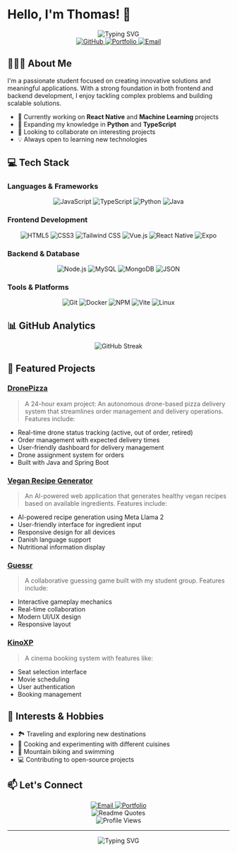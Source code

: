 # Hello, I'm Thomas! 👋
<div align="center">
  <img src="https://readme-typing-svg.herokuapp.com?font=Fira+Code&pause=1000&color=2D9EF7&center=true&vCenter=true&width=435&lines=Full+Stack+Developer;Tech+Enthusiast;Problem+Solver" alt="Typing SVG" />
</div>

<div align="center">
  <a href="https://github.com/tgavri">
    <img src="https://img.shields.io/badge/-GitHub-181717?style=for-the-badge&logo=github&logoColor=white" alt="GitHub" />
  </a>
  <a href="https://thomasgav.com">
    <img src="https://img.shields.io/badge/Portfolio-4D4D4D?style=for-the-badge&logo=google-chrome&logoColor=white" alt="Portfolio" />
  </a>
  <a href="mailto:tgruch@gmail.com">
    <img src="https://img.shields.io/badge/Email-D14836?style=for-the-badge&logo=gmail&logoColor=white" alt="Email" />
  </a>
</div>

## 🧑🏻‍💻 About Me
<!--<div align="center">
  <img src="https://github-profile-trophy.vercel.app/?username=tgavri&theme=darkhub&no-frame=true&column=7&margin-w=15&margin-h=15" alt="Trophy" />
</div> -->

I'm a passionate student focused on creating innovative solutions and meaningful applications. With a strong foundation in both frontend and backend development, I enjoy tackling complex problems and building scalable solutions.

- 🔭 Currently working on **React Native** and **Machine Learning** projects
- 🌱 Expanding my knowledge in **Python** and **TypeScript**
- 👯 Looking to collaborate on interesting projects
- 💡 Always open to learning new technologies

## 💻 Tech Stack

### Languages & Frameworks
<div align="center">
  <img src="https://img.shields.io/badge/JavaScript-F7DF1E?style=for-the-badge&logo=javascript&logoColor=black" alt="JavaScript" />
  <img src="https://img.shields.io/badge/TypeScript-007ACC?style=for-the-badge&logo=typescript&logoColor=white" alt="TypeScript" />
  <img src="https://img.shields.io/badge/Python-3776AB?style=for-the-badge&logo=python&logoColor=white" alt="Python" />
  <img src="https://img.shields.io/badge/Java-ED8B00?style=for-the-badge&logo=java&logoColor=white" alt="Java" />
</div>

### Frontend Development
<div align="center">
  <img src="https://img.shields.io/badge/HTML5-E34F26?style=for-the-badge&logo=html5&logoColor=white" alt="HTML5" />
  <img src="https://img.shields.io/badge/CSS3-1572B6?style=for-the-badge&logo=css3&logoColor=white" alt="CSS3" />
  <img src="https://img.shields.io/badge/Tailwind_CSS-38B2AC?style=for-the-badge&logo=tailwind-css&logoColor=white" alt="Tailwind CSS" />
  <img src="https://img.shields.io/badge/Vue.js-4FC08D?style=for-the-badge&logo=vue.js&logoColor=white" alt="Vue.js" />
  <img src="https://img.shields.io/badge/React_Native-61DAFB?style=for-the-badge&logo=react&logoColor=black" alt="React Native" />
  <img src="https://img.shields.io/badge/Expo-000020?style=for-the-badge&logo=expo&logoColor=white" alt="Expo" />
</div>

### Backend & Database
<div align="center">
  <img src="https://img.shields.io/badge/Node.js-339933?style=for-the-badge&logo=node.js&logoColor=white" alt="Node.js" />
  <img src="https://img.shields.io/badge/MySQL-4479A1?style=for-the-badge&logo=mysql&logoColor=white" alt="MySQL" />
  <img src="https://img.shields.io/badge/MongoDB-47A248?style=for-the-badge&logo=mongodb&logoColor=white" alt="MongoDB" />
  <img src="https://img.shields.io/badge/JSON-000000?style=for-the-badge&logo=json&logoColor=white" alt="JSON" />
</div>

### Tools & Platforms
<div align="center">
  <img src="https://img.shields.io/badge/Git-F05032?style=for-the-badge&logo=git&logoColor=white" alt="Git" />
  <img src="https://img.shields.io/badge/Docker-2496ED?style=for-the-badge&logo=docker&logoColor=white" alt="Docker" />
  <img src="https://img.shields.io/badge/NPM-CB3837?style=for-the-badge&logo=npm&logoColor=white" alt="NPM" />
  <img src="https://img.shields.io/badge/Vite-646CFF?style=for-the-badge&logo=vite&logoColor=white" alt="Vite" />
  <img src="https://img.shields.io/badge/Linux-FCC624?style=for-the-badge&logo=linux&logoColor=black" alt="Linux" />
</div>

## 📊 GitHub Analytics
<div align="center">
  <!--<img src="https://github-readme-stats.vercel.app/api?username=tgavri&show_icons=true&theme=dark&hide_border=true&count_private=true" alt="GitHub Stats" />-->
  <img src="https://github-readme-streak-stats.herokuapp.com/?user=tgavri&theme=dark&hide_border=true" alt="GitHub Streak" />
  <!--<img src="https://github-readme-activity-graph.vercel.app/graph?username=tgavri&theme=dark&hide_border=true" alt="GitHub Activity Graph" /> -->
</div>

## 🚀 Featured Projects

### [DronePizza](https://github.com/tgavri/DronePizza)
> A 24-hour exam project: An autonomous drone-based pizza delivery system that streamlines order management and delivery operations. Features include:
- Real-time drone status tracking (active, out of order, retired)
- Order management with expected delivery times
- User-friendly dashboard for delivery management
- Drone assignment system for orders
- Built with Java and Spring Boot

### [Vegan Recipe Generator](https://github.com/tgavri/Vegan-Recipe-Generator)
> An AI-powered web application that generates healthy vegan recipes based on available ingredients. Features include:
- AI-powered recipe generation using Meta Llama 2
- User-friendly interface for ingredient input
- Responsive design for all devices
- Danish language support
- Nutritional information display

### [Guessr](https://github.com/tgavri/guessr)
> A collaborative guessing game built with my student group. Features include:
- Interactive gameplay mechanics
- Real-time collaboration
- Modern UI/UX design
- Responsive layout

### [KinoXP](https://github.com/tgavri/KinoXP)
> A cinema booking system with features like:
- Seat selection interface
- Movie scheduling
- User authentication
- Booking management

## 🌟 Interests & Hobbies
- 🏞️ Traveling and exploring new destinations
- 🍳 Cooking and experimenting with different cuisines
- 🚵 Mountain biking and swimming
- 💻 Contributing to open-source projects

## 📫 Let's Connect
<div align="center">
  <a href="mailto:tgruch@gmail.com">
    <img src="https://img.shields.io/badge/Email-D14836?style=for-the-badge&logo=gmail&logoColor=white" alt="Email" />
  </a>
  <a href="https://thomasgav.com">
    <img src="https://img.shields.io/badge/Portfolio-4D4D4D?style=for-the-badge&logo=google-chrome&logoColor=white" alt="Portfolio" />
  </a>
</div>


<div align="center">
  <img src="https://quotes-github-readme.vercel.app/api?type=horizontal&theme=dark" alt="Readme Quotes" />
</div>

<div align="center">
  <img src="https://komarev.com/ghpvc/?username=tgavri&color=brightgreen&style=flat-square" alt="Profile Views" />
</div>


---
<div align="center">
  <img src="https://readme-typing-svg.herokuapp.com?font=Fira+Code&pause=1000&color=2D9EF7&center=true&vCenter=true&width=435&lines=Thanks+for+visiting!;Feel+free+to+connect" alt="Typing SVG" />
</div>






<!--
backup
# Hello, I'm Thomas! 👋

[![Twitter Badge](https://img.shields.io/badge/-@YourTwitterHandle-1DA1F2?style=flat&logo=twitter&logoColor=white)](https://twitter.com/YourTwitterHandle)
[![LinkedIn Badge](https://img.shields.io/badge/-YourLinkedIn-0A66C2?style=flat&logo=linkedin&logoColor=white)](https://www.linkedin.com/in/YourLinkedIn/)
[![GitHub Badge](https://img.shields.io/badge/-YourGitHub-181717?style=flat&logo=github&logoColor=white)](https://github.com/tgavri)

## 👨‍💻 About Me
I'm a Full Stack Developer passionate about building meaningful and impactful projects. I enjoy working with cutting-edge technologies and love to learn and collaborate with others.

- 🌱 Currently learning Python.
- 🚀 Looking to contribute to any project. Get in touch.

## 🛠️ Skills & Technologies

### Programming Languages
- Java, JavaScript, Python.

### Web Development
- Frontend: HTML, CSS, Vue.js
- Backend: Node.js

### Tools & Platforms
- Git, Docker, NPM

### Database Technologies
- SQL (MySQL), NoSQL (MongoDB)

## 🔥 GitHub Stats
![Your GitHub Stats](https://github-readme-stats.vercel.app/api?username=tgavri&show_icons=true&hide_title=true&hide=prs&count_private=true&theme=dark)

## 🚀 Current Projects
- **[Guessr](https://github.com/tgavri/guessr)**: A guessr game, created in collab with student group. 

## 🌱 Fun Facts
- I enjoy traveling, cooking, and mountainbiking.
- I love exploring new places and trying different cuisines.

## 📫 How to Reach Me
- **Email**: [tgruch@gmail.com](mailto:tgruch@gmail.com)
- **Website**: [thomasgav.com](http://thomasgav.com)

## 📚 Connect with Me
<!-- - [LinkedIn](https://www.linkedin.com/in/YourLinkedIn/)
- [Twitter](https://twitter.com/YourTwitterHandle)
- [Portfolio](https://thomasgav.com)

## 👁️ Profile Views
![Profile views](https://komarev.com/ghpvc/?username=tgavri&color=brightgreen)

---

Thanks for stopping by! Let's build something amazing together! 😊

<!--
**tgavri/tgavri** is a ✨ _special_ ✨ repository because its `README.md` (this file) appears on your GitHub profile.

Here are some ideas to get you started:

- 🔭 I’m currently working on ...
- 🌱 I’m currently learning ...
- 👯 I’m looking to collaborate on ...
- 🤔 I’m looking for help with ...
- 💬 Ask me about ...
- 📫 How to reach me: ...
- 😄 Pronouns: ...
- ⚡ Fun fact: ...
-->
